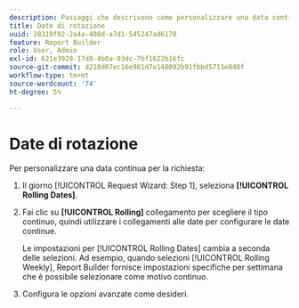 ```yaml
---
description: Passaggi che descrivono come personalizzare una data continua per la richiesta.
title: Date di rotazione
uuid: 28319f02-2a4a-408d-a7d1-545247ad6178
feature: Report Builder
role: User, Admin
exl-id: 621e3928-17d8-4b0a-93dc-7bf1622b16fc
source-git-commit: d218d07ec16e981d7e148092b91fbbd5711e840f
workflow-type: tm+mt
source-wordcount: '74'
ht-degree: 5%

---
```


# Date di rotazione

Per personalizzare una data continua per la richiesta:

1. Il giorno [!UICONTROL Request Wizard: Step 1], seleziona **[!UICONTROL Rolling Dates]**.
1. Fai clic su **[!UICONTROL Rolling]** collegamento per scegliere il tipo continuo, quindi utilizzare i collegamenti alle date per configurare le date continue.

   Le impostazioni per [!UICONTROL Rolling Dates] cambia a seconda delle selezioni. Ad esempio, quando selezioni [!UICONTROL Rolling Weekly], Report Builder fornisce impostazioni specifiche per settimana che è possibile selezionare come motivo continuo.

1. Configura le opzioni avanzate come desideri.
